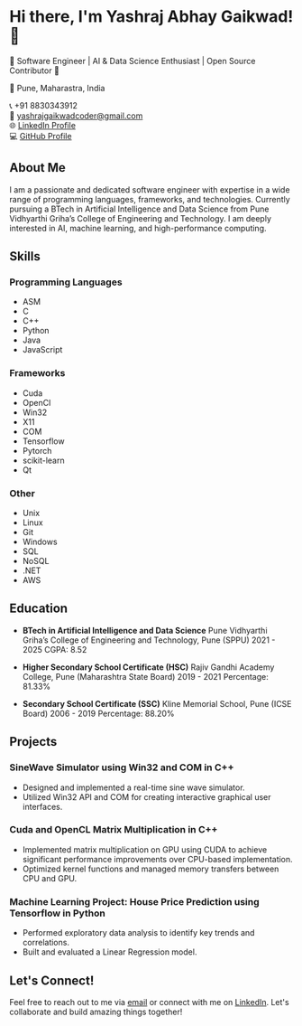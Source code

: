 # Hi there, I'm Yashraj Abhay Gaikwad! 👋

🌟 Software Engineer | AI & Data Science Enthusiast | Open Source Contributor 🌟

📍 Pune, Maharastra, India

📞 +91 8830343912  
📧 yashrajgaikwadcoder@gmail.com  
🌐 [LinkedIn Profile]([YourLinkedInProfileLink](https://www.linkedin.com/in/yashraj-gaikwad-546343155/))  
💻 [GitHub Profile]([YourGitHubProfileLink](https://github.com/Yashraj-Gaikwad))  

## About Me

I am a passionate and dedicated software engineer with expertise in a wide range of programming languages, frameworks, and technologies. Currently pursuing a BTech in Artificial Intelligence and Data Science from Pune Vidhyarthi Griha’s College of Engineering and Technology. I am deeply interested in AI, machine learning, and high-performance computing.

## Skills

### Programming Languages
- ASM
- C
- C++
- Python
- Java
- JavaScript

### Frameworks
- Cuda
- OpenCl
- Win32
- X11
- COM
- Tensorflow
- Pytorch
- scikit-learn
- Qt

### Other
- Unix
- Linux
- Git
- Windows
- SQL
- NoSQL
- .NET
- AWS

## Education

- **BTech in Artificial Intelligence and Data Science**
  Pune Vidhyarthi Griha’s College of Engineering and Technology, Pune (SPPU)
  2021 - 2025
  CGPA: 8.52

- **Higher Secondary School Certificate (HSC)**
  Rajiv Gandhi Academy College, Pune (Maharashtra State Board)
  2019 - 2021
  Percentage: 81.33%

- **Secondary School Certificate (SSC)**
  Kline Memorial School, Pune (ICSE Board)
  2006 - 2019
  Percentage: 88.20%

## Projects

### SineWave Simulator using Win32 and COM in C++
- Designed and implemented a real-time sine wave simulator.
- Utilized Win32 API and COM for creating interactive graphical user interfaces.

### Cuda and OpenCL Matrix Multiplication in C++
- Implemented matrix multiplication on GPU using CUDA to achieve significant performance improvements over CPU-based implementation.
- Optimized kernel functions and managed memory transfers between CPU and GPU.

### Machine Learning Project: House Price Prediction using Tensorflow in Python
- Performed exploratory data analysis to identify key trends and correlations.
- Built and evaluated a Linear Regression model.

## Let's Connect!

Feel free to reach out to me via [email](mailto:yashrajgaikwadcoder@gmail.com) or connect with me on [LinkedIn](YourLinkedInProfileLink). Let's collaborate and build amazing things together!


<!---
Yashraj-Gaikwad/Yashraj-Gaikwad is a ✨ special ✨ repository because its `README.md` (this file) appears on your GitHub profile.
You can click the Preview link to take a look at your changes.
--->
